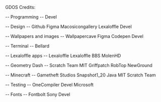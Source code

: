 GDOS Credits:

-- Programming --
Devel

-- Design --
Github
Figma
Macosicongallery
Lexaloffle
Devel

-- Wallpapers and images --
Wallpapercave
Figma
Codepen
Devel

-- Terminal --
Bellard

-- Lexaloffle apps --
Lexaloffle
Lexaloffle BBS
MolenHD

-- Geometry Dash --
Scratch Team
MIT
Griffpatch
RobTop
NewGround

-- Minecraft --
Gametheft Studios
Snapshot1_20
Java
MIT
Scratch Team

-- Testing --
OneCompiler
Devel
Microsoft

-- Fonts --
Fontbolt
Sony
Devel